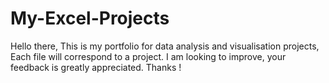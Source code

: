 # My-Excel-Projects
Hello there,
This is my portfolio for data analysis and visualisation projects,
Each file will correspond to a project.
I am looking to improve, your feedback is greatly appreciated.
Thanks !
